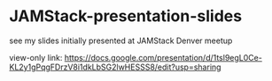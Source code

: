 # JAMStack-presentation-slides
see my slides initially presented at JAMStack Denver meetup

view-only link:
https://docs.google.com/presentation/d/1tsl9egL0Ce-KL2y1gPqgFDrzV8i1dkLbSG2lwHESSS8/edit?usp=sharing
